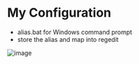 # My Configuration

- alias.bat for Windows command prompt
- store the alias and map into regedit

![image](https://user-images.githubusercontent.com/2826376/129598526-8b1340bf-b145-4c07-8bd5-dd727d2c0c66.png)

